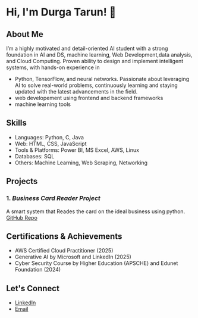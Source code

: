 # Hi, I'm Durga Tarun! 👋

## About Me
I’m a highly motivated and detail-oriented AI student with a strong foundation in AI and DS, machine learning, Web Development,data analysis, and Cloud Computing. Proven ability to design and implement intelligent systems, with hands-on experience in 
- Python, TensorFlow, and neural networks. Passionate about leveraging AI to solve  real-world problems, continuously learning and staying updated with the latest  advancements in the field.
- web developement using frontend and backend frameworks
- machine learning tools

## Skills
- Languages: Python, C, Java
- Web: HTML, CSS, JavaScript
- Tools & Platforms: Power BI, MS Excel, AWS, Linux
- Databases: SQL
- Others: Machine Learning, Web Scraping, Networking

## Projects

### 1. *Business Card Reader Project*
A smart system that Reades the card on the ideal business using python.  
[GitHub Repo](https://github.com/Tarundali/Project_1)

## Certifications & Achievements
- AWS Certified Cloud Practitioner (2025) 
- Generative AI by Microsoft and LinkedIn (2025)
- Cyber Security Course by Higher Education (APSCHE) and Edunet Foundation (2024)

## Let's Connect
- [LinkedIn](https://www.linkedin.com/in/durga-tarun-dali)
- [Email](mailto:tarundali406@gmail.com)

<!--
**Tarundali/Tarundali** is a ✨ _special_ ✨ repository because its `README.md` (this file) appears on your GitHub profile.

Here are some ideas to get you started:

- 🔭 I’m currently working on ...
- 🌱 I’m currently learning ...
- 👯 I’m looking to collaborate on ...
- 🤔 I’m looking for help with ...
- 💬 Ask me about ...
- 📫 How to reach me: ...
- 😄 Pronouns: ...
- ⚡ Fun fact: ...
-->
